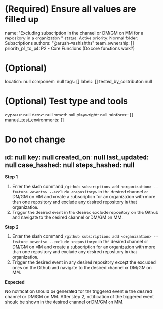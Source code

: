 # (Required) Ensure all values are filled up
name: "Excluding subscription in the channel or DM/GM on MM for a repository in a organization "
status: Active
priority: Normal
folder: Subscriptions
authors: "@arush-vashishtha"
team_ownership: []
priority_p1_to_p4: P2 - Core Functions (Do core functions work?)

# (Optional)
location: null
component: null
tags: []
labels: []
tested_by_contributor: null

# (Optional) Test type and tools
cypress: null
detox: null
mmctl: null
playwright: null
rainforest: []
manual_test_environments: []

# Do not change
id: null
key: null
created_on: null
last_updated: null
case_hashed: null
steps_hashed: null
---

**Step 1**

1. Enter the slash command `/github subscriptions add <organization> --feature <events> --exclude <repository>` in the desired channel or DM/GM on MM and create a subscription for an organization with more than one repository and exclude any desired repository in that organization.
2. Trigger the desired event in the desired exclude repository on the Github and navigate to the desired channel or DM/GM on MM.

**Step 2**

1. Enter the slash command `/github subscriptions add <organization> --feature <events> --exclude <repository>` in the desired channel or DM/GM on MM and create a subscription for an organization with more than one repository and exclude any desired repository in that organization.
2. Trigger the desired event in any desired repository except the excluded ones on the Github and navigate to the desired channel or DM/GM on MM.

**Expected**

No notification should be generated for the triggered event in the desired channel or DM/GM on MM.
After step 2, notification of the triggered event should be shown in the desired channel or DM/GM on MM.